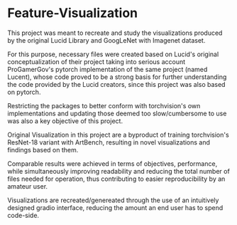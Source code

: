 # Feature-Visualization

This project was meant to recreate and study the visualizations produced by
the original Lucid Library and GoogLeNet with Imagenet dataset.

For this purpose, necessary files were created based on Lucid's original
conceptualization of their project taking into serious account ProGamerGov's
pytorch implementation of the same project (named Lucent), whose code proved
to be a strong basis for further understanding the code provided by the Lucid
creators, since this project was also based on pytorch.

Restricting the packages to better conform with torchvision's own implementations
and updating those deemed too slow/cumbersome to use was also a key objective
of this project.

Original Visualization in this project are a byproduct of training torchvision's
ResNet-18 variant with ArtBench, resulting in novel visualizations and findings
based on them.

Comparable results were achieved in terms of objectives, performance, while
simultaneously improving readability and reducing the total number of files
needed for operation, thus contributing to easier reproducibility by an amateur
user.

Visualizations are recreated/genereated through the use of an intuitively
designed gradio interface, reducing the amount an end user has to spend
code-side.

